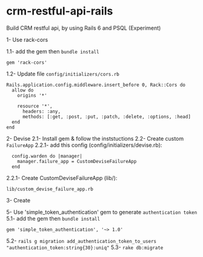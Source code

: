 # crm-restful-api-rails
Build CRM restful api, by using Rails 6 and PSQL (Experiment)

1- Use rack-cors

1.1- add the gem then `bundle install`
```
gem 'rack-cors'
```
1.2- Update file `config/initializers/cors.rb`
```
Rails.application.config.middleware.insert_before 0, Rack::Cors do
  allow do
    origins '*'

    resource '*',
      headers: :any,
      methods: [:get, :post, :put, :patch, :delete, :options, :head]
  end
end
```

2- Devise
2.1- Install gem & follow the inststuctions
2.2- Create custom `FailureApp`
2.2.1-  add this config (config/initializers/devise.rb):
```
  config.warden do |manager|
    manager.failure_app = CustomDeviseFailureApp
  end
```
2.2.1- Create CustomDeviseFailureApp (lib/):
```
lib/custom_devise_failure_app.rb
```

3- Create 

5- Use 'simple_token_authentication' gem to generate `authentication token`
5.1-  add the gem then `bundle install`
```
gem 'simple_token_authentication', '~> 1.0'
```
5.2- `rails g migration add_authentication_token_to_users "authentication_token:string{30}:uniq"`
5.3- `rake db:migrate`




